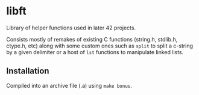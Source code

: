 # libft
Library of helper functions used in later 42 projects.

Consists mostly of remakes of existing C functions (string.h, stdlib.h, ctype.h, etc) along with some custom ones such as `split` to split a c-string by a given delimiter or a host of `lst` functions to manipulate linked lists.

## Installation
Compiled into an archive file (.a) using `make bonus`.
